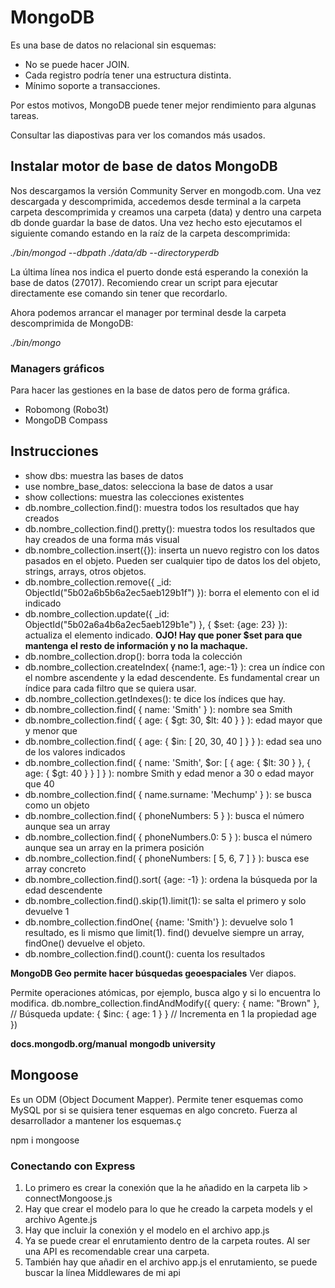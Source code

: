 # MongoDB
Es una base de datos no relacional sin esquemas:
- No se puede hacer JOIN.
- Cada registro podría tener una estructura distinta.
- Mínimo soporte a transacciones.

Por estos motivos, MongoDB puede tener mejor rendimiento para algunas tareas.

Consultar las diapostivas para ver los comandos más usados.

## Instalar motor de base de datos MongoDB
Nos descargamos la versión Community Server en mongodb.com. Una vez descargada y descomprimida, accedemos desde terminal a la carpeta carpeta descomprimida y creamos una carpeta (data) y dentro una carpeta db donde guardar la base de datos. Una vez hecho esto ejecutamos el siguiente comando estando en la raíz de la carpeta descomprimida:

*./bin/mongod --dbpath ./data/db --directoryperdb*

La última línea nos indica el puerto donde está esperando la conexión la base de datos (27017). Recomiendo crear un script para ejecutar directamente ese comando sin tener que recordarlo.

Ahora podemos arrancar el manager por terminal desde la carpeta descomprimida de MongoDB:

*./bin/mongo*

### Managers gráficos
Para hacer las gestiones en la base de datos pero de forma gráfica.
- Robomong (Robo3t)
- MongoDB Compass

## Instrucciones
- show dbs: muestra las bases de datos
- use nombre_base_datos: selecciona la base de datos a usar
- show collections: muestra las colecciones existentes
- db.nombre_collection.find(): muestra todos los resultados que hay creados
- db.nombre_collection.find().pretty(): muestra todos los resultados que hay creados de una forma más visual
- db.nombre_collection.insert({}): inserta un nuevo registro con los datos pasados en el objeto. Pueden ser cualquier tipo de datos los del objeto, strings, arrays, otros objetos.
- db.nombre_collection.remove({ _id: ObjectId("5b02a6b5b6a2ec5aeb129b1f") }): borra el elemento con el id indicado
- db.nombre_collection.update({ _id: ObjectId("5b02a6a4b6a2ec5aeb129b1e") }, { $set: {age: 23} }): actualiza el elemento indicado. **OJO! Hay que poner $set para que mantenga el resto de información y no la machaque.**
- db.nombre_collection.drop(): borra toda la colección
- db.nombre_collection.createIndex( {name:1, age:-1} ): crea un índice con el nombre ascendente y la edad descendente. Es fundamental crear un índice para cada filtro que se quiera usar.
- db.nombre_collection.getIndexes(): te dice los índices que hay.
- db.nombre_collection.find( { name: 'Smith' } ): nombre sea Smith
- db.nombre_collection.find( { age: { $gt: 30, $lt: 40 } } ): edad mayor que y menor que
- db.nombre_collection.find( { age: { $in: [ 20, 30, 40 ] } } ): edad sea uno de los valores indicados
- db.nombre_collection.find( { name: 'Smith', $or: [ { age: { $lt: 30 } }, { age: { $gt: 40 } } ] } ): nombre Smith y edad menor a 30 o edad mayor que 40
- db.nombre_collection.find( { name.surname: 'Mechump' } ): se busca como un objeto
- db.nombre_collection.find( { phoneNumbers: 5 } ): busca el número aunque sea un array
- db.nombre_collection.find( { phoneNumbers.0: 5 } ): busca el número aunque sea un array en la primera posición
- db.nombre_collection.find( { phoneNumbers: [ 5, 6, 7 ] } ): busca ese array concreto
- db.nombre_collection.find().sort( {age: -1} ): ordena la búsqueda por la edad descendente
- db.nombre_collection.find().skip(1).limit(1): se salta el primero y solo devuelve 1
- db.nombre_collection.findOne( {name: 'Smith'} ): devuelve solo 1 resultado, es li mismo que limit(1). find() devuelve siempre un array, findOne() devuelve el objeto.
- db.nombre_collection.find().count(): cuenta los resultados

**MongoDB Geo permite hacer búsquedas geoespaciales** Ver diapos.

Permite operaciones atómicas, por ejemplo, busca algo y si lo encuentra lo modifica.
db.nombre_collection.findAndModify({
    query: { name: "Brown" }, // Búsqueda
    update: { $inc: { age: 1 } } // Incrementa en 1 la propiedad age
})

**docs.mongodb.org/manual**
**mongodb university**

## Mongoose
Es un ODM (Object Document Mapper). Permite tener esquemas como MySQL por si se quisiera tener esquemas en algo concreto. Fuerza al desarrollador a mantener los esquemas.ç

npm i mongoose

### Conectando con Express
1. Lo primero es crear la conexión que la he añadido en la carpeta lib > connectMongoose.js
2. Hay que crear el modelo para lo que he creado la carpeta models y el archivo Agente.js
3. Hay que incluir la conexión y el modelo en el archivo app.js
4. Ya se puede crear el enrutamiento dentro de la carpeta routes. Al ser una API es recomendable crear una carpeta.
5. También hay que añadir en el archivo app.js el enrutamiento, se puede buscar la línea Middlewares de mi api